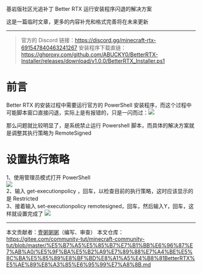 基岩版社区光追补丁 Better RTX 运行安装程序闪退的解决方案

这是一篇临时文章，更多的内容补充和格式完善将在未来更新

------

> 官方的 Discord 链接：https://discord.gg/minecraft-rtx-691547840463241267
> 安装程序下载直链：https://ghproxy.com/github.com/ABUCKY0/BetterRTX-Installer/releases/download/v1.0.0/BetterRTX_Installer.ps1


# 前言  
Better RTX 的安装过程中需要运行官方的 PowerShell 安装程序，而这个过程中可能脚本窗口直接闪退，实际上是有报错的，只是一闪而过：![](/betterrtx/info.png)  

那么问题就比较明显了，是系统禁止运行 Powershell 脚本，而具体的解决方案就是调整其执行策略为 RemoteSigned  

# 设置执行策略  
1、使用管理员模式打开 PowerShell  
![](/betterrtx/openinadmin.png)  
2、输入 get-executionpolicy ，回车，以检查目前的执行策略，这时应该显示的是 Restricted  
3、接着输入 set-executionpolicy remotesigned，回车，然后输入Y，回车，这样就设置完成了
![](/betterrtx/set.png)

------
本文贡献者：[壹粥粥粥](https://space.bilibili.com/474001515)（编写、审查）
本文仓库：https://gitee.com/community-tut/minecraft-community-tut/blob/master/%E5%B7%A5%E5%85%B7%E7%B1%BB%E6%96%87%E7%AB%A0/%E5%9F%BA%E5%B2%A9%E7%89%88%E7%A4%BE%E5%8C%BA%E5%85%89%E8%BF%BD%E8%A1%A5%E4%B8%81BetterRTX%E5%AE%89%E8%A3%85%E6%95%99%E7%A8%8B.md